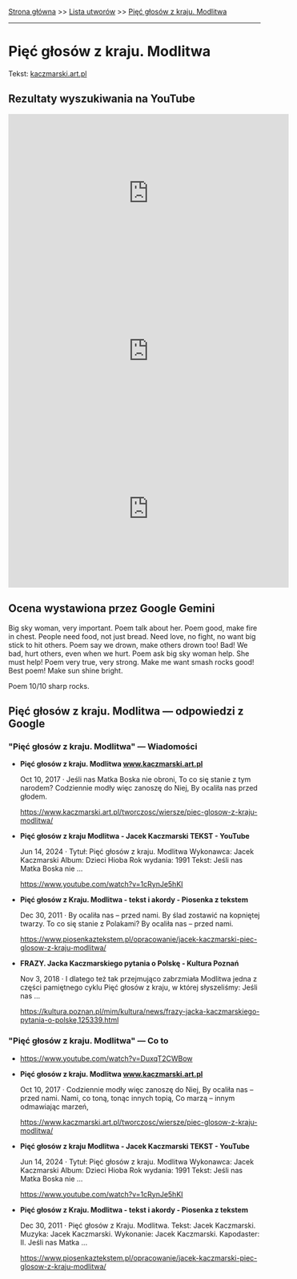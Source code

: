 [Strona główna](../index.md) >> [Lista utworów](../list.md) >> [Pięć głosów z kraju. Modlitwa](432.md)

---

# Pięć głosów z kraju. Modlitwa

Tekst: [kaczmarski.art.pl](https://www.kaczmarski.art.pl/tworczosc/wiersze/piec-glosow-z-kraju-modlitwa/)

## Rezultaty wyszukiwania na YouTube

<iframe width="560" height="315" src="https://www.youtube.com/embed/1cRynJe5hKI?si=IdontcarewhotheIRSsendsImnotpayingtaxes" title="YouTube video player" frameborder="0" allow="accelerometer; autoplay; clipboard-write; encrypted-media; gyroscope; picture-in-picture; web-share" referrerpolicy="strict-origin-when-cross-origin" allowfullscreen></iframe>

<iframe width="560" height="315" src="https://www.youtube.com/embed/5Ti5oRap6Ug?si=IdontcarewhotheIRSsendsImnotpayingtaxes" title="YouTube video player" frameborder="0" allow="accelerometer; autoplay; clipboard-write; encrypted-media; gyroscope; picture-in-picture; web-share" referrerpolicy="strict-origin-when-cross-origin" allowfullscreen></iframe>

<iframe width="560" height="315" src="https://www.youtube.com/embed/3Q-0AVcskyk?si=IdontcarewhotheIRSsendsImnotpayingtaxes" title="YouTube video player" frameborder="0" allow="accelerometer; autoplay; clipboard-write; encrypted-media; gyroscope; picture-in-picture; web-share" referrerpolicy="strict-origin-when-cross-origin" allowfullscreen></iframe>

## Ocena wystawiona przez Google Gemini

Big sky woman, very important. Poem talk about her. Poem good, make fire in chest. People need food, not just bread. Need love, no fight, no want big stick to hit others. Poem say we drown, make others drown too! Bad! We bad, hurt others, even when we hurt. Poem ask big sky woman help. She must help! Poem very true, very strong. Make me want smash rocks good! Best poem! Make sun shine bright.

Poem 10/10 sharp rocks.


## Pięć głosów z kraju. Modlitwa — odpowiedzi z Google

### "Pięć głosów z kraju. Modlitwa" — Wiadomości

- **Pięć głosów z kraju. Modlitwa www.kaczmarski.art.pl**

    Oct 10, 2017  ·  Jeśli nas Matka Boska nie obroni, To co się stanie z tym narodem? Codziennie modły więc zanoszę do Niej, By ocaliła nas przed głodem. 

   <https://www.kaczmarski.art.pl/tworczosc/wiersze/piec-glosow-z-kraju-modlitwa/>
- **Pięć głosów z kraju Modlitwa - Jacek Kaczmarski TEKST - YouTube**

    Jun 14, 2024  ·  Tytuł: Pięć głosów z kraju. Modlitwa Wykonawca: Jacek Kaczmarski Album: Dzieci Hioba Rok wydania: 1991 Tekst: Jeśli nas Matka Boska nie ... 

   <https://www.youtube.com/watch?v=1cRynJe5hKI>
- **Pięć głosów z Kraju. Modlitwa - tekst i akordy - Piosenka z tekstem**

    Dec 30, 2011  ·  By ocaliła nas – przed nami. By ślad zostawić na kopniętej twarzy. To co się stanie z Polakami? By ocaliła nas – przed nami. 

   <https://www.piosenkaztekstem.pl/opracowanie/jacek-kaczmarski-piec-glosow-z-kraju-modlitwa/>
- **FRAZY. Jacka Kaczmarskiego pytania o Polskę - Kultura Poznań**

    Nov 3, 2018  ·  I dlatego też tak przejmująco zabrzmiała Modlitwa jedna z części pamiętnego cyklu Pięć głosów z kraju, w której słyszeliśmy: Jeśli nas ... 

   <https://kultura.poznan.pl/mim/kultura/news/frazy-jacka-kaczmarskiego-pytania-o-polske,125339.html>

### "Pięć głosów z kraju. Modlitwa" — Co to

- <https://www.youtube.com/watch?v=DuxqT2CWBow>
- **Pięć głosów z kraju. Modlitwa www.kaczmarski.art.pl**

    Oct 10, 2017  ·  Codziennie modły więc zanoszę do Niej, By ocaliła nas – przed nami. Nami, co toną, tonąc innych topią, Co marzą – innym odmawiając marzeń, 

   <https://www.kaczmarski.art.pl/tworczosc/wiersze/piec-glosow-z-kraju-modlitwa/>
- **Pięć głosów z kraju Modlitwa - Jacek Kaczmarski TEKST - YouTube**

    Jun 14, 2024  ·  Tytuł: Pięć głosów z kraju. Modlitwa Wykonawca: Jacek Kaczmarski Album: Dzieci Hioba Rok wydania: 1991 Tekst: Jeśli nas Matka Boska nie ... 

   <https://www.youtube.com/watch?v=1cRynJe5hKI>
- **Pięć głosów z Kraju. Modlitwa - tekst i akordy - Piosenka z tekstem**

    Dec 30, 2011  ·  Pięć głosów z Kraju. Modlitwa. Tekst: Jacek Kaczmarski. Muzyka: Jacek Kaczmarski. Wykonanie: Jacek Kaczmarski. Kapodaster: II. Jeśli nas Matka ... 

   <https://www.piosenkaztekstem.pl/opracowanie/jacek-kaczmarski-piec-glosow-z-kraju-modlitwa/>

